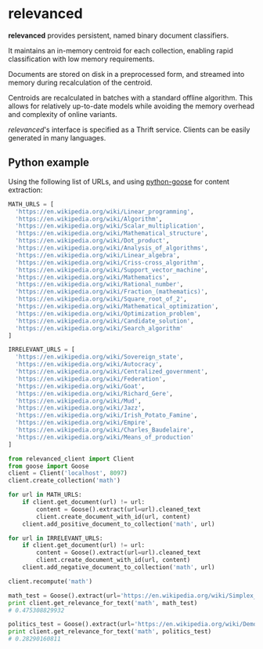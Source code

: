 # relevanced

**relevanced** provides persistent, named binary document classifiers.

It maintains an in-memory centroid for each collection, enabling rapid classification with low memory requirements.

Documents are stored on disk in a preprocessed form, and streamed into memory during recalculation of the centroid.

Centroids are recalculated in batches with a standard offline algorithm.  This allows for relatively up-to-date models while avoiding the memory overhead and complexity of online variants.

*relevanced*'s interface is specified as a Thrift service.  Clients can be easily generated in many languages.

## Python example
Using the following list of URLs, and using [python-goose](https://github.com/grangier/python-goose) for content extraction:
```python
MATH_URLS = [
  'https://en.wikipedia.org/wiki/Linear_programming',
  'https://en.wikipedia.org/wiki/Algorithm',
  'https://en.wikipedia.org/wiki/Scalar_multiplication',
  'https://en.wikipedia.org/wiki/Mathematical_structure',
  'https://en.wikipedia.org/wiki/Dot_product',
  'https://en.wikipedia.org/wiki/Analysis_of_algorithms',
  'https://en.wikipedia.org/wiki/Linear_algebra',
  'https://en.wikipedia.org/wiki/Criss-cross_algorithm',
  'https://en.wikipedia.org/wiki/Support_vector_machine',
  'https://en.wikipedia.org/wiki/Mathematics',
  'https://en.wikipedia.org/wiki/Rational_number',
  'https://en.wikipedia.org/wiki/Fraction_(mathematics)',
  'https://en.wikipedia.org/wiki/Square_root_of_2',
  'https://en.wikipedia.org/wiki/Mathematical_optimization',
  'https://en.wikipedia.org/wiki/Optimization_problem',
  'https://en.wikipedia.org/wiki/Candidate_solution',
  'https://en.wikipedia.org/wiki/Search_algorithm'
]

IRRELEVANT_URLS = [
  'https://en.wikipedia.org/wiki/Sovereign_state',
  'https://en.wikipedia.org/wiki/Autocracy',
  'https://en.wikipedia.org/wiki/Centralized_government',
  'https://en.wikipedia.org/wiki/Federation',
  'https://en.wikipedia.org/wiki/Goat',
  'https://en.wikipedia.org/wiki/Richard_Gere',
  'https://en.wikipedia.org/wiki/Mud',
  'https://en.wikipedia.org/wiki/Jazz',
  'https://en.wikipedia.org/wiki/Irish_Potato_Famine',
  'https://en.wikipedia.org/wiki/Empire',
  'https://en.wikipedia.org/wiki/Charles_Baudelaire',
  'https://en.wikipedia.org/wiki/Means_of_production'
]
```

```python
from relevanced_client import Client
from goose import Goose
client = Client('localhost', 8097)
client.create_collection('math')

for url in MATH_URLS:
    if client.get_document(url) != url:
        content = Goose().extract(url=url).cleaned_text
        client.create_document_with_id(url, content)
    client.add_positive_document_to_collection('math', url)

for url in IRRELEVANT_URLS:
    if client.get_document(url) != url:
        content = Goose().extract(url=url).cleaned_text
        client.create_document_with_id(url, content)
    client.add_negative_document_to_collection('math', url)

client.recompute('math')

math_test = Goose().extract(url='https://en.wikipedia.org/wiki/Simplex_Algorithm').cleaned_text
print client.get_relevance_for_text('math', math_test)
# 0.475308829932

politics_test = Goose().extract(url='https://en.wikipedia.org/wiki/Democracy').cleaned_text
print client.get_relevance_for_text('math', politics_test)
# 0.28290160811
```
